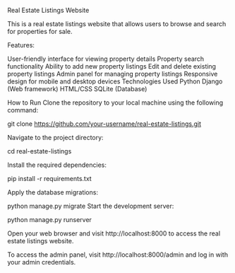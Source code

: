 Real Estate Listings Website

This is a real estate listings website that allows users to browse and search for properties for sale.

Features:

User-friendly interface for viewing property details
Property search functionality
Ability to add new property listings
Edit and delete existing property listings
Admin panel for managing property listings
Responsive design for mobile and desktop devices
Technologies Used
Python
Django (Web framework)
HTML/CSS
SQLite (Database)


How to Run
Clone the repository to your local machine using the following command:


git clone https://github.com/your-username/real-estate-listings.git

Navigate to the project directory:

cd real-estate-listings

Install the required dependencies:

pip install -r requirements.txt


Apply the database migrations:

python manage.py migrate
Start the development server:


python manage.py runserver

Open your web browser and visit http://localhost:8000 to access the real estate listings website.

To access the admin panel, visit http://localhost:8000/admin and log in with your admin credentials.

